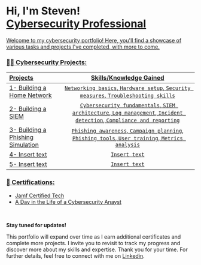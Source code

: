 <h1>Hi, I'm Steven! <br/><a href="www.linkedin.com/in/steven-campbell-862258147/">Cybersecurity Professional</h1>
</p>
</p>

<p>Welcome to my cybersecurity portfolio! Here, you'll find a showcase of various tasks and projects I've completed, with more to come.<p>




###  👨‍💻 Cybersecurity Projects:
| Projects | Skills/Knowledge Gained | 
| :--- |:---:|
| 1- [Building a Home Network](https://github.com/stevencampbell368/BuildingHomeNetwork) | `Networking basics`, `Hardware setup`, `Security measures`, `Troubleshooting skills` |
| 2- [Building a SIEM](https://github.com/stevencampbell368/BuildingaSIEM) | `Cybersecurity fundamentals`,  `SIEM architecture`, `Log management`, `Incident detection`, `Compliance and reporting`| 
| 3- [Building a Phishing Simulation](https://github.com/stevencampbell368/GoPhish-Phishing-Simulation) | `Phishing awareness`, `Campaign planning`, `Phishing tools`, `User training`, `Metrics analysis` | 
| 4- Insert text | `Insert text`|
| 5- Insert text | `Insert text`|

###   📜 Certifications:

- [Jamf Certified Tech](https://account.jamf.com/training-courses/certificate/CshVo14QYoY2BGQkMuYwUA)
- [A Day in the Life of a Cybersecurity Anayst](https://account.jamf.com/training-courses/certificate/CshVo14QYoY2BGQkMuYwUA)

<br />

**Stay tuned for updates!**

This portfolio will expand over time as I earn additional certificates and complete more projects. I invite you to revisit to track my progress and discover more about my skills and expertise. Thank you for your time. For further details, feel free to connect with me on [Linkedin](http://www.linkedin.com/in/steven-campbell-862258147).

